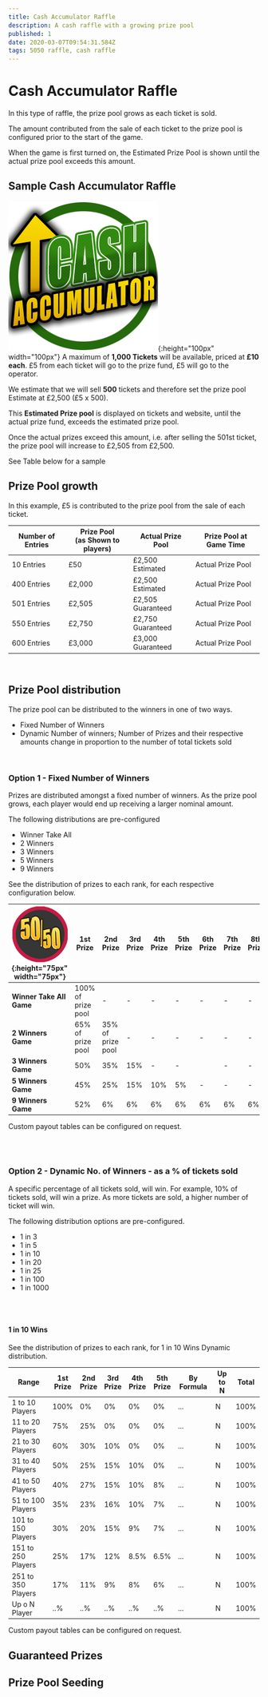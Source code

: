 ```yaml
---
title: Cash Accumulator Raffle
description: A cash raffle with a growing prize pool
published: 1
date: 2020-03-07T09:54:31.584Z
tags: 5050 raffle, cash raffle
---
```



# Cash Accumulator Raffle

In this type of raffle, the prize pool grows as each ticket is sold.

The amount contributed from the sale of each ticket to the prize pool is configured prior to the start of the game. 

When the game is first turned on, the Estimated Prize Pool is shown until the actual prize pool exceeds this amount.  

## Sample Cash Accumulator Raffle

![cash-accumulator-raffle2.png](/cash-accumulator-raffle2.png){:height="100px" width="100px"}
A maximum of **1,000 Tickets** will be available, priced at **£10 each**. 
£5 from each ticket will go to the prize fund, £5 will go to the operator.

We estimate that we will sell **500** tickets and therefore set the prize pool Estimate at £2,500 (£5 x 500).

This **Estimated Prize pool** is displayed on tickets and website, until the actual prize fund, exceeds the estimated prize pool.

Once the actual prizes exceed this amount, i.e. after selling the 501st ticket, the prize pool will increase to £2,505 from £2,500. 

See Table below for a sample

## Prize Pool growth

In this example, £5 is contributed to the prize pool from the sale of each ticket.

| Number of Entries       | Prize Pool <BR>(as Shown to players)  | Actual Prize Pool                             | Prize Pool at Game Time        |                  
|---------------|---------|----------------------------------|-----------------------|
| 10 Entries    | £50 |      £2,500 Estimated              | Actual Prize Pool           |           
| 400 Entries     | £2,000  | £2,500 Estimated                | Actual Prize Pool              |        
| 501 Entries      | £2,505     | £2,505 Guaranteed                        | Actual Prize Pool      |    
| 550 Entries      | £2,750     | £2,750 Guaranteed                        | Actual Prize Pool      |      
| 600 Entries      | £3,000    | £3,000 Guaranteed                        | Actual Prize Pool  |

<BR>

## Prize Pool distribution

The prize pool can be distributed to the winners in one of two ways. 
  
- Fixed Number of Winners
- Dynamic Number of winners; Number of Prizes and their respective amounts change in proportion to the number of total tickets sold

<BR>
  
    
### Option 1 - Fixed Number of Winners
  
Prizes are distributed amongst a fixed number of winners. 
As the prize pool grows, each player would end up receiving a larger nominal amount.
  
The following distributions are pre-configured
 
- Winner Take All
-   2 Winners
-   3 Winners
-   5 Winners
-   9 Winners
  
 See the distribution of prizes to each rank, for each respective configuration below.

| ![50-50small.png](/50-50small.png "Cash Raffle"){:height="75px" width="75px"}   | 1st <BR>Prize | 2nd <BR>Prize| 3rd<BR>Prize |   4th<BR>Prize | 5th<BR>Prize | 6th<BR>Prize | 7th<BR>Prize | 8th<BR>Prize | 9th<BR>Prize |                 
|---------------|---------|---------------|-----------------------|-----------------------|---| ---| ---| ---| ---|
|**Winner Take All Game** | 100%<BR>of prize pool | - | - | -|- |-|- |- |- | 
|**2 Winners Game** | 65%<BR>of prize pool | 35%<BR>of prize pool | - |- | -|-| -| -| -| 
|**3 Winners Game**| 50% | 35% | 15% |- | -|| -| -| -| 
|**5 Winners Game**| 45% | 25% |15%  |10% | 5%|-| -| -| -|
|**9 Winners Game**| 52% | 6% | 6% |6% | 6%|6%| 6%| 6%| 6%| 
 
Custom payout tables can be configured on request.
  

<BR>
 <BR>
   
### Option 2 - Dynamic No. of Winners - as a % of tickets sold
A specific percentage of all tickets sold, will win. For example, 10% of tickets sold, will win a prize.
As more tickets are sold, a higher number of ticket will win.
   
The following distribution options are pre-configured.
   
- 1 in 3
- 1 in 5
- 1 in 10 
- 1 in 20
- 1 in 25
- 1 in 100
- 1 in 1000

<BR><BR>

 #### 1 in 10 Wins  
 See the distribution of prizes to each rank, for 1 in 10 Wins Dynamic distribution.
   

|Range|1st<Br>Prize|2nd<Br>Prize|3rd<Br>Prize|4th<Br>Prize|5th <Br>Prize|By Formula|Up to N|Total|
|--|--|--|--|--|--|--|--|--|
|1 to 10 Players|100%|0%|0%|0%|0%|...|N|100%|
|11 to 20 Players|75%|25%|0%|0%|0%|...|N|100%|
|21 to 30 Players|60%|30%|10%|0%|0%|...|N|100%|
|31 to 40 Players|50%|25%|15%|10%|0%|...|N|100%|
|41 to 50 Players|40%|27%|15%|10%|8%|...|N|100%|
|51 to 100 Players|35%|23%|16%|10%|7%|...|N|100%|
|101 to 150 Players|30%|20%|15%|9%|7%|...|N|100%|
|151 to 250 Players|25%|17%|12%|8.5%|6.5%|...|N|100%|
|251 to 350 Players|17%|11%|9%|8%|6%|...|N|100%|
|Up o N Player| ..% |..%|..%|..%|..%|...|N|100%|


   
   
Custom payout tables can be configured on request.
   
## Guaranteed Prizes
   
   
   ## Prize Pool Seeding
   
